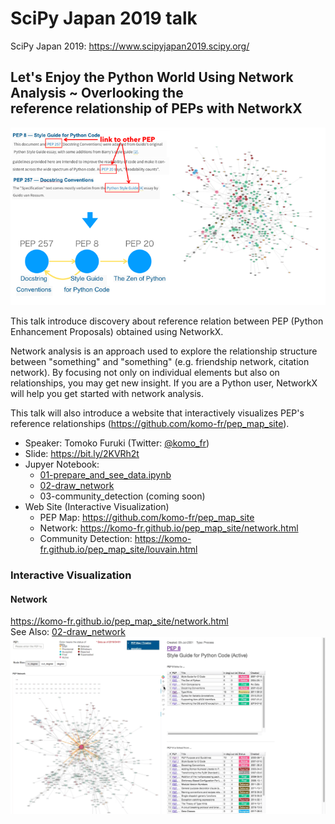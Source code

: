 # SciPy Japan 2019 talk

SciPy Japan 2019: https://www.scipyjapan2019.scipy.org/

## Let's Enjoy the Python World Using Network Analysis ~ Overlooking the reference relationship of PEPs with NetworkX
<img src="images/concept.png">

This talk introduce discovery about reference relation between PEP (Python Enhancement Proposals) obtained using NetworkX.    

Network analysis is an approach used to explore the relationship structure between "something" and "something" (e.g. friendship network, citation network).  By focusing not only on individual elements but also on relationships, you may get new insight. If you are a Python user, NetworkX will help you get started with network analysis.

This talk will also introduce a website that interactively visualizes PEP's reference relationships (https://github.com/komo-fr/pep_map_site).

- Speaker: Tomoko Furuki (Twitter: [@komo_fr](https://twitter.com/komo_fr))
- Slide: https://bit.ly/2KVRh2t
- Jupyer Notebook:
  * [01-prepare_and_see_data.ipynb](https://github.com/komo-fr/SciPyJapan_2019_talk/blob/master/notebooks/01-prepare_and_see_data.ipynb)
  * [02-draw_network](https://github.com/komo-fr/SciPyJapan_2019_talk/blob/master/notebooks/02-draw_network.ipynb)
  * 03-community_detection (coming soon)
- Web Site (Interactive Visualization)
  * PEP Map: https://github.com/komo-fr/pep_map_site 
  * Network: https://komo-fr.github.io/pep_map_site/network.html 
  * Community Detection: https://komo-fr.github.io/pep_map_site/louvain.html
 
### Interactive Visualization
#### Network
https://komo-fr.github.io/pep_map_site/network.html    
See Also: [02-draw_network](https://github.com/komo-fr/SciPyJapan_2019_talk/blob/master/notebooks/02-draw_network.ipynb)
<img src="images/interactive/demo_zoom.gif">
